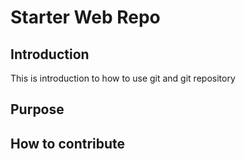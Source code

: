 # Starter Web Repo

## Introduction

This is introduction to how to use git and git repository

## Purpose

## How to contribute